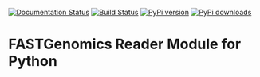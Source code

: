 [![Documentation Status](https://readthedocs.org/projects/fgread-py/badge/?version=latest)](https://fgread-py.readthedocs.io/en/latest/?badge=latest)
[![Build Status](https://travis-ci.org/FASTGenomics/fgread-py.svg?branch=master)](https://travis-ci.org/FASTGenomics/fgread-py)
[![PyPi version](https://pypip.in/v/fgread/badge.png)](https://pypi.org/project/fgread)
[![PyPi downloads](https://pypip.in/d/fgread/badge.png)](https://pypi.org/project/fgread)

# FASTGenomics Reader Module for Python
